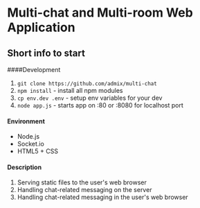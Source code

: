Multi-chat and Multi-room Web Application
==========

## Short info to start

####Development

1. `git clone https://github.com/admix/multi-chat`
2. `npm install` - install all npm modules
3. `cp env.dev .env` - setup env variables for your dev
4. `node app.js` - starts app on :80 or :8080 for localhost port

#### Environment
- Node.js
- Socket.io
- HTML5 + CSS

#### Description
1. Serving static files to the user's web browser
2. Handling chat-related messaging on the server
3. Handling chat-related messaging in the user's web browser
